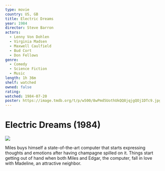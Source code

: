 ```yaml
---
type: movie
country: US, GB
title: Electric Dreams
year: 1984
director: Steve Barron
actors:
  - Lenny Von Dohlen
  - Virginia Madsen
  - Maxwell Caulfield
  - Bud Cort
  - Don Fellows
genre:
  - Comedy
  - Science Fiction
  - Music
length: 1h 36m
shelf: watched
owned: false
rating:
watched: 1984-07-20
poster: https://image.tmdb.org/t/p/w500/8wPmd5UothUkQQ8jqjgQOj1DTc9.jpg
---
```


# Electric Dreams (1984)

![](https://image.tmdb.org/t/p/w500/8wPmd5UothUkQQ8jqjgQOj1DTc9.jpg)

Miles buys himself a state-of-the-art computer that starts expressing thoughts and emotions after having champagne spilled on it. Things start getting out of hand when both Miles and Edgar, the computer, fall in love with Madeline, an attractive neighbor.